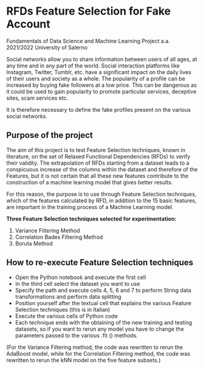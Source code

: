# RFDs Feature Selection for Fake Account

Fundamentals of Data Science and Machine Learning Project a.a. 2021/2022
University of Salerno

Social networks allow you to share information between users of all ages, at any time and in any part of the world.
Social interaction platforms like Instagram, Twitter, Tumblr, etc. have a significant impact on the daily lives of their users and society as a whole.
The popularity of a profile can be increased by buying fake followers at a low price.
This can be dangerous as it could be used to gain popularity to promote particular services, deceptive sites, scam services etc.

It is therefore necessary to define the fake profiles present on the various social networks.

## Purpose of the project
The aim of this project is to test Feature Selection techniques, known in literature, on the set of Relaxed Functional Dependencies (RFDs) to verify their validity.
The extrapolation of RFDs starting from a dataset leads to a conspicuous increase of the columns within the dataset and therefore of the Features, but it is not certain that all these new features contribute to the construction of a machine learning model that gives better results.

For this reason, the purpose is to use through Feature Selection techniques, which of the features calculated by RFD, in addition to the 15 basic features, are important in the training process of a Machine Learning model.

**Three Feature Selection techniques selected for experimentation:**
1. Variance Filtering Method
2. Correlation Bades Filtering Method
3. Boruta Method

## **How to re-execute Feature Selection techniques**
* Open the Python notebook and execute the first cell
* In the third cell select the dataset you want to use
* Specify the path and execute cells 4, 5, 6 and 7 to perform String data transformations and perform data splitting
* Position yourself after the textual cell that explains the various Feature Selection techniques (this is in Italian)
* Execute the various cells of Python code
* Each technique ends with the obtaining of the new training and testing datasets, so if you want to rerun any model you have to change the parameters passed to the various .fit () methods.

(For the Variance Filtering method, the code was rewritten to rerun the AdaBoost model, while for the Correlation Filtering method, the code was rewritten to rerun the kNN model on the five feature subsets.)


